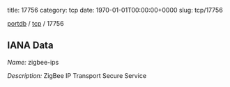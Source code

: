 title: 17756
category: tcp
date: 1970-01-01T00:00:00+0000
slug: tcp/17756

[portdb](/) / [tcp](/category/tcp.html) / 17756


## IANA Data

_Name:_ zigbee-ips

_Description:_ ZigBee IP Transport Secure Service

